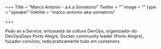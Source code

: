 +++
Title = "Marco Antonio - a.k.a Somatorio"
Twitter = ""
image = ""
type = "speaker"
linktitle = "marco-antonio-aka-somatorio"

+++

Peão as a Service, entusiasta da cultura DevOps, organizador do DevOpsDays Porto Alegre, Docker community leader (Porto Alegre), fuçador convicto, roda praticamente tudo em containers.

